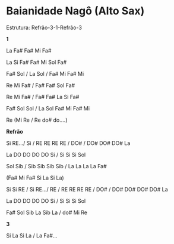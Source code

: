 # **Baianidade Nagô (Alto Sax)**

Estrutura: Refrão-3-1-Refrão-3

**1**

La Fa# Fa# Mi Fa#

La Si Fa# Fa# Mi Sol Fa#

Fa# Sol / La Sol / Fa# Mi Fa# Mi

Re Mi Fa# / Fa# Fa# Sol Fa#

Re Mi Fa# / Fa# Fa# La Si Fa#

Fa# Sol Sol / La Sol Fa# Mi Fa# Mi

Re (Mi Re / Re do# do....)

**Refrão**

Si RE.../ Si / RE RE RE RE / DO# / DO# DO# DO# La

La DO DO DO DO Si / Si Si Si Sol

Sol Sib / Sib Sib Sib Sib / La La La La Fa#

(Fa# Mi Fa# Si La Si La)

Si Si RE / Si RE.../ RE / RE RE RE RE / DO# / DO# DO# DO# DO# La

La DO DO DO DO Si / Si Si Si Sol

Fa# Sol Sib La Sib La / do# Mi Re

**3**

Si La Si La / La Fa#...